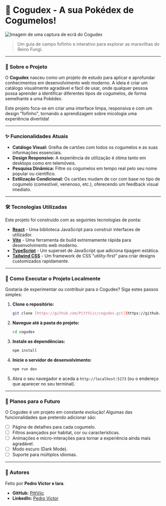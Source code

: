 # 🍄 Cogudex - A sua Pokédex de Cogumelos!

![Imagem de uma captura de ecrã do Cogudex](https://github.com/user-attachments/assets/77d286b5-6eb9-4144-8ec9-81b3077adf78)
> Um guia de campo fofinho e interativo para explorar as maravilhas do Reino Fungi.

---

### 🌿 Sobre o Projeto

O **Cogudex** nasceu como um projeto de estudo para aplicar e aprofundar conhecimentos em desenvolvimento web moderno. A ideia é criar um catálogo visualmente agradável e fácil de usar, onde qualquer pessoa possa aprender a identificar diferentes tipos de cogumelos, de forma semelhante a uma Pokédex.

Este projeto foca-se em criar uma interface limpa, responsiva e com um design "fofinho", tornando a aprendizagem sobre micologia uma experiência divertida!

---

### ✨ Funcionalidades Atuais

* **Catálogo Visual:** Grelha de cartões com todos os cogumelos e as suas informações essenciais.
* **Design Responsivo:** A experiência de utilização é ótima tanto em desktops como em telemóveis.
* **Pesquisa Dinâmica:** Filtre os cogumelos em tempo real pelo seu nome popular ou científico.
* **Estilização Condicional:** Os cartões mudam de cor com base no tipo de cogumelo (comestível, venenoso, etc.), oferecendo um feedback visual imediato.

---

### 🛠️ Tecnologias Utilizadas

Este projeto foi construído com as seguintes tecnologias de ponta:

* **[React](https://react.dev/)** - Uma biblioteca JavaScript para construir interfaces de utilizador.
* **[Vite](https://vitejs.dev/)** - Uma ferramenta de build extremamente rápida para desenvolvimento web moderno.
* **[TypeScript](https://www.typescriptlang.org/)** - Um superset de JavaScript que adiciona tipagem estática.
* **[Tailwind CSS](https://tailwindcss.com/)** - Um framework de CSS "utility-first" para criar designs customizados rapidamente.

---

### 🚀 Como Executar o Projeto Localmente

Gostaria de experimentar ou contribuir para o Cogudex? Siga estes passos simples:

1.  **Clone o repositório:**
    ```bash
    git clone [https://github.com/PittViic/cogudex.git](https://github.com/PittViic/cogudex.git)
    ```

2.  **Navegue até à pasta do projeto:**
    ```bash
    cd cogudex
    ```

3.  **Instale as dependências:**
    ```bash
    npm install
    ```

4.  **Inicie o servidor de desenvolvimento:**
    ```bash
    npm run dev
    ```

5.  Abra o seu navegador e aceda a `http://localhost:5173` (ou o endereço que aparecer no seu terminal).

---

### 🔮 Planos para o Futuro

O Cogudex é um projeto em constante evolução! Algumas das funcionalidades que pretendo adicionar são:

* [ ] Página de detalhes para cada cogumelo.
* [ ] Filtros avançados por habitat, cor ou características.
* [ ] Animações e micro-interações para tornar a experiência ainda mais agradável.
* [ ] Modo escuro (Dark Mode).
* [ ] Suporte para múltiplos idiomas.

---

### 👤 Autores

Feito por **Pedro Victor e Iara**.

* **GitHub:** [PittViic](https://github.com/PittViic)
* **LinkedIn:** [Pedro Victor](https://www.linkedin.com/in/pedro-victor-ssa/)


